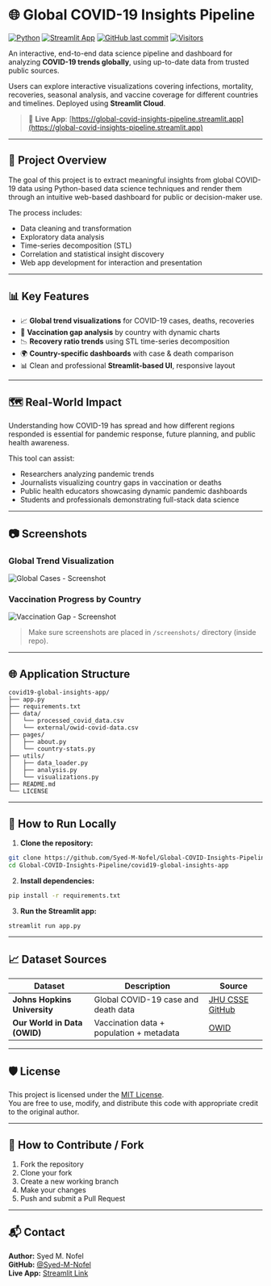 # 🌐 Global COVID-19 Insights Pipeline

[![Python](https://img.shields.io/badge/Python-3.10%2B-blue.svg)](https://www.python.org/)
[![Streamlit App](https://img.shields.io/badge/View%20App-LIVE-green)](https://global-covid-insights-pipeline.streamlit.app/)
[![GitHub last commit](https://img.shields.io/github/last-commit/Syed-M-Nofel/Global-COVID-Insights-Pipeline)](https://github.com/Syed-M-Nofel/Global-COVID-Insights-Pipeline)
[![Visitors](https://visitor-badge-reloaded.herokuapp.com/badge?page_id=Syed-M-Nofel.Global-COVID-Insights-Pipeline&color=blue&style=flat-square)](https://github.com/Syed-M-Nofel)

An interactive, end-to-end data science pipeline and dashboard for analyzing **COVID-19 trends globally**, using up-to-date data from trusted public sources.

Users can explore interactive visualizations covering infections, mortality, recoveries, seasonal analysis, and vaccine coverage for different countries and timelines. Deployed using **Streamlit Cloud**.

> 🔗 **Live App**: [https://global-covid-insights-pipeline.streamlit.app](https://global-covid-insights-pipeline.streamlit.app)

---

## 📌 Project Overview

The goal of this project is to extract meaningful insights from global COVID-19 data using Python-based data science techniques and render them through an intuitive web-based dashboard for public or decision-maker use.

The process includes:
- Data cleaning and transformation
- Exploratory data analysis
- Time-series decomposition (STL)
- Correlation and statistical insight discovery
- Web app development for interaction and presentation

---

## 📊 Key Features

- 📈 **Global trend visualizations** for COVID-19 cases, deaths, recoveries
- 💉 **Vaccination gap analysis** by country with dynamic charts
- 📉 **Recovery ratio trends** using STL time-series decomposition
- 🌍 **Country-specific dashboards** with case & death comparison
- 📊 Clean and professional **Streamlit-based UI**, responsive layout

---

## 🗺️ Real-World Impact

Understanding how COVID-19 has spread and how different regions responded is essential for pandemic response, future planning, and public health awareness.

This tool can assist:
- Researchers analyzing pandemic trends
- Journalists visualizing country gaps in vaccination or deaths
- Public health educators showcasing dynamic pandemic dashboards
- Students and professionals demonstrating full-stack data science

---

## 📷 Screenshots

### Global Trend Visualization
![Global Cases - Screenshot](https://raw.githubusercontent.com/Syed-M-Nofel/Global-COVID-Insights-Pipeline/main/screenshots/global-trends.png)

### Vaccination Progress by Country
![Vaccination Gap - Screenshot](https://raw.githubusercontent.com/Syed-M-Nofel/Global-COVID-Insights-Pipeline/main/screenshots/vaccination-analysis.png)

> Make sure screenshots are placed in `/screenshots/` directory (inside repo).

---

## 🌐 Application Structure

```
covid19-global-insights-app/
├── app.py
├── requirements.txt
├── data/
│   └── processed_covid_data.csv
│   └── external/owid-covid-data.csv
├── pages/
│   ├── about.py
│   └── country-stats.py
├── utils/
│   ├── data_loader.py
│   ├── analysis.py
│   └── visualizations.py
├── README.md
└── LICENSE
```

---

## 💾 How to Run Locally

1. **Clone the repository:**

```bash
git clone https://github.com/Syed-M-Nofel/Global-COVID-Insights-Pipeline.git
cd Global-COVID-Insights-Pipeline/covid19-global-insights-app
```

2. **Install dependencies:**

```bash
pip install -r requirements.txt
```

3. **Run the Streamlit app:**

```bash
streamlit run app.py
```

---

## 📈 Dataset Sources

| Dataset | Description | Source |
|---------|-------------|--------|
| **Johns Hopkins University** | Global COVID-19 case and death data | [JHU CSSE GitHub](https://github.com/CSSEGISandData/COVID-19) |
| **Our World in Data (OWID)** | Vaccination data + population + metadata | [OWID](https://ourworldindata.org/coronavirus-source-data) |

---

## 🛡️ License

This project is licensed under the [MIT License](LICENSE).  
You are free to use, modify, and distribute this code with appropriate credit to the original author.

---

## 🤝 How to Contribute / Fork

1. Fork the repository
2. Clone your fork
3. Create a new working branch
4. Make your changes
5. Push and submit a Pull Request

---

## 📬 Contact

**Author:** Syed M. Nofel  
**GitHub:** [@Syed-M-Nofel](https://github.com/Syed-M-Nofel)  
**Live App:** [Streamlit Link](https://global-covid-insights-pipeline.streamlit.app)


